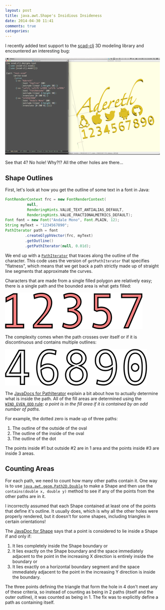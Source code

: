 ```yaml
---
layout: post
title: java.awt.Shape's Insidious Insideness
date: 2014-04-30 11:41
comments: true
categories: 
---
```

I recently added text support to the [scad-clj](https://github.com/farrellm/scad-clj) 3D modeling library and encountered an interesting bug:

![Poorly rendered 4](/images/bad4.png)

See that 4?  No hole!  Why?!?  All the other holes are there...

## Shape Outlines
First, let's look at how you get the outline of some text in a font in Java:

```groovy
FontRenderContext frc = new FontRenderContext(
		  null,
		  RenderingHints.VALUE_TEXT_ANTIALIAS_DEFAULT,
		  RenderingHints.VALUE_FRACTIONALMETRICS_DEFAULT);
Font font = new Font("Andale Mono", Font.PLAIN, 12);
String myText = "1234567890";
PathIterator path = font
	     .createGlyphVector(frc, myText)
	     .getOutline()
	     .getPathIterator(null, 0.01d);
```
We end up with a [`PathIterator`](http://docs.oracle.com/javase/7/docs/api/java/awt/geom/PathIterator.html) that traces along the outline of the character.  This code uses the version of `getPathIterator` that specifies "flatness", which means that we get back a path strictly made up of straight line segments that approximate the curves.

Characters that are made from a single filled polygon are relatively easy; there is a single path and the bounded area is what gets filled:

![12357](/images/one-path.png)

The complexity comes when the path crosses over itself or if it is discontinuous and contains multiple outlines:

![46890](/images/multiple-parts.png)

The [JavaDocs for PathIterator](http://docs.oracle.com/javase/7/docs/api/java/awt/geom/PathIterator.html) explain a bit about how to actually determine what is inside the path.  All of the fill areas are determined using the [`WIND_EVEN_ODD` rule](http://docs.oracle.com/javase/7/docs/api/java/awt/geom/PathIterator.html#WIND_EVEN_ODD): *a point is in the fill area if it is contained by an odd number of paths.*

For example, the dotted zero is made up of three paths:

1. The outline of the outside of the oval
2. The outline of the inside of the oval
3. The outline of the dot

The points inside #1 but outside #2 are in 1 area and the points inside #3 are inside 3 areas.

## Counting Areas
For each path, we need to count how many other paths contain it.  One way is to use [`java.awt.geom.Path2D.Double`](http://docs.oracle.com/javase/7/docs/api/java/awt/geom/Path2D.Double.html) to make a Shape and then use the `contains(double x, double y)` method to see if any of the points from the other paths are in it.

I incorrectly assumed that each Shape contained at least one of the points that define it's outline.  It usually does, which is why all the other holes were properly rendered, but it doesn't for some shapes, including triangles in certain orientations!

The [JavaDoc for Shape](http://docs.oracle.com/javase/7/docs/api/java/awt/Shape.html) says that a point is considered to lie inside a Shape if and only if:

1. It lies completely inside the Shape boundary or
2. It lies exactly on the Shape boundary and the space immediately adjacent to the point in the increasing X direction is entirely inside the boundary or
3. It lies exactly on a horizontal boundary segment and the space immediately adjacent to the point in the increasing Y direction is inside the boundary.

The three points defining the triangle that form the hole in 4 don't meet any of these criteria, so instead of counting as being in 2 paths (itself and the outer outline), it was counted as being in 1.  The fix was to explicitly define a path as containing itself.